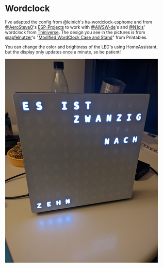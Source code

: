 # Wordclock
I've adapted the config from [@leinich](https://github.com/leinich)'s [ha-wordclock-esphome](https://github.com/leinich/ha-wordclock-esphome) and from [@AeroSteveO](https://github.com/AeroSteveO)'s [ESP-Projects](https://github.com/AeroSteveO/ESP-Projects) to work with [@AWSW-de](https://github.com/AWSW-de)'s and [@N1cls](https://github.com/N1cls)' wordclock from [Thiniverse](https://www.thingiverse.com/thing:4693081). The design you see in the pictures is from [@apfelnutzer](https://www.printables.com/@apfelnutzer)'s "[Modified WordClock Case and Stand](https://www.printables.com/model/268138-modified-wordclock-case-and-stand)" from Printables.

You can change the color and brightness of the LED's using HomeAssistant, but the display only updates once a minute, so be patient!


![](wordclock.jpg)
